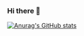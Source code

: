 ### Hi there 👋
[![Anurag's GitHub stats](https://github-readme-stats.vercel.app/api?username=alexanderosadc)](https://github.com/anuraghazra/github-readme-stats)
<!--
**alexanderosadc/alexanderosadc** is a ✨ _special_ ✨ repository because its `README.md` (this file) appears on your GitHub profile.

Here are some ideas to get you started:

- 🔭 I’m currently working on ...
- 🌱 I’m currently learning ...
- 👯 I’m looking to collaborate on ...
- 🤔 I’m looking for help with ...
- 💬 Ask me about ...
- 📫 How to reach me: ...
- 😄 Pronouns: ...
- ⚡ Fun fact: ...
-->
